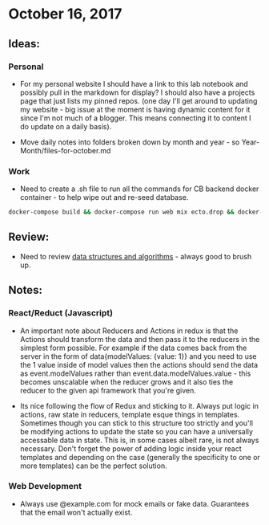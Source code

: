 # October 16, 2017

## Ideas: 

### Personal
* For my personal website I should have a link to this lab notebook and possibly pull in the markdown for display? I should also have a projects page that just lists my pinned repos. (one day I'll get around to updating my website - big issue at the moment is having dynamic content for it since I'm not much of a blogger. This means connecting it to content I do update on a daily basis).

* Move daily notes into folders broken down by month and year - so Year-Month/files-for-october.md

### Work
* Need to create a .sh file to run all the commands for CB backend docker container - to help wipe out and re-seed database.

```bash
docker-compose build && docker-compose run web mix ecto.drop && docker-compose run web mix ecto.create && docker-compose run web mix ecto.migrate && docker-compose run web mix run apps/cb_domain/priv/repo/staging_seeds.exs && docker-compose up
```
## Review: 

* Need to review [data structures and algorithms](https://www.interviewcake.com/data-structures-and-algorithms-guide) - always good to brush up.

## Notes:

### React/Reduct (Javascript)
* An important note about Reducers and Actions in redux is that the Actions should transform the data and then pass it to the reducers in the simplest form possible. For example if the data comes back from the server in the form of data{modelValues: {value: 1}} and you need to use the 1 value inside of model values then the actions should send the data as event.modelValues rather than event.data.modelValues.value - this becomes unscalable when the reducer grows and it also ties the reducer to the given api framework that you're given.

* Its nice following the flow of Redux and sticking to it. Always put logic in actions, raw state in reducers, template esque things in templates. Sometimes though you can stick to this structure too strictly and you'll be modifying actions to update the state so you can have a universally accessable data in state. This is, in some cases albeit rare, is not always necessary. Don't forget the power of adding logic inside your react templates and depending on the case (generally the specificity to one or more templates) can be the perfect solution.

### Web Development
* Always use @example.com for mock emails or fake data. Guarantees that the email won't actually exist.

